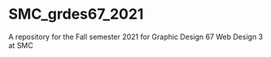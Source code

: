 # SMC_grdes67_2021
A repository for the Fall semester 2021 for Graphic Design 67 Web Design 3 at SMC
